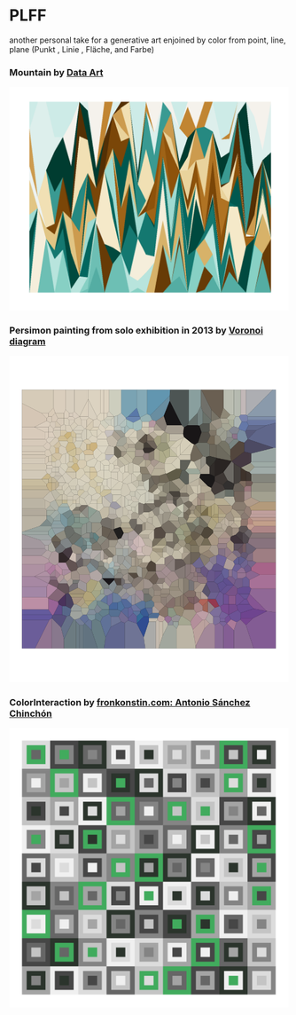 # PLFF
another personal take for a generative art enjoined by color from point, line, plane (Punkt , Linie ,  Fläche, and Farbe)


### Mountain by [Data Art](https://www.r-graph-gallery.com/137-spring-shapes-data-art.html)
![RandomShapes](https://github.com/inkyscope/PLFF/blob/master/figures/Mountain.png)

### Persimon painting from solo exhibition in 2013 by [Voronoi diagram](https://chichacha.netlify.com/2018/11/12/utilizing-k-means-to-extract-colours-from-your-favourite-images/)
![Persimon](https://github.com/inkyscope/PLFF/blob/master/figures/persimon2.png)

### ColorInteraction by [fronkonstin.com: Antonio Sánchez Chinchón](https://github.com/aschinchon/sudokus-colored/blob/master/sudokus_colored.R)
![ColorInteraction](https://github.com/inkyscope/PLFF/blob/master/figures/EnjoinGreenfocus.png)
